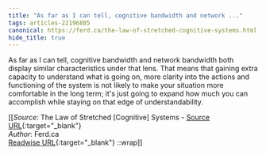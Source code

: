 ```yaml
---
title: "As far as I can tell, cognitive bandwidth and network ..."
tags: articles-22196885
canonical: https://ferd.ca/the-law-of-stretched-cognitive-systems.html
hide_title: true
---
```


As far as I can tell, cognitive bandwidth and network bandwidth both display similar characteristics under that lens. That means that gaining extra capacity to understand what is going on, more clarity into the actions and functioning of the system is not likely to make your situation more comfortable in the long term; it's just going to expand how much you can accomplish while staying on that edge of understandability.


[[_Source_: The Law of Stretched [Cognitive] Systems - [Source URL](https://ferd.ca/the-law-of-stretched-cognitive-systems.html){:target="_blank"}<br>
_Author_: Ferd.ca<br>
[Readwise URL](https://readwise.io/open/437432469){:target="_blank"}
::wrap]]